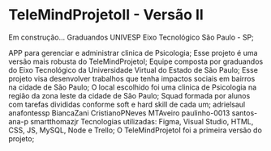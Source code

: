 # TeleMindProjetoII - Versão II
Em construção...
Graduandos UNIVESP Eixo Tecnológico São Paulo - SP;

APP para gerenciar e administrar clinica de Psicologia;
Esse projeto é uma versão mais robusta do TeleMindProjetoI;
Equipe composta por graduandos do Eixo Tecnológico da Universidade Virtual do Estado de São Paulo;
Esse projeto visa desenvolver trabalhos que tenha impactos sociais em bairros na cidade de São Paulo;
O local escolhido foi uma clinica de Psicologia na região da zona leste da cidade de São Paulo;
Squad formada por alunos com tarefas divididas conforme soft e hard skill de cada um;
adrielsaul 
anafontessp
BiancaZani 
CristianoPNeves
MTAveiro
paulinho-0013
santos-ana-p
smartthomazjr
Tecnologias utilizadas: Figma, Visual Studio, HTML, CSS, JS, MySQL, Node e Trello;
O TeleMindProjetoI foi a primeira versão do projeto;


